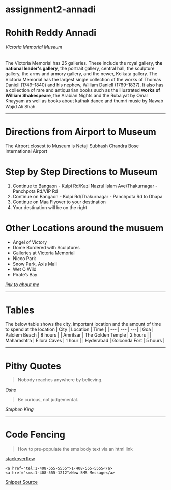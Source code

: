 # assignment2-annadi
# Rohith Reddy Annadi
###### Victoria Memorial Museum

The Victoria Memorial has 25 galleries. These include the royal gallery, **the national leader's gallery**, the portrait gallery, central hall, the sculpture gallery, the arms and armory gallery, and the newer, Kolkata gallery. The Victoria Memorial has the largest single collection of the works of Thomas Daniell (1749–1840) and his nephew, William Daniell (1769–1837). It also has a collection of rare and antiquarian books such as the illustrated **works of William Shakespeare**, the Arabian Nights and the Rubaiyat by Omar Khayyam as well as books about kathak dance and thumri music by Nawab Wajid Ali Shah.

---
# Directions from Airport to Museum
The Airport closest to Museum is Netaji Subhash Chandra Bose International Airport
# Step by Step Directions to Museum
1. Continue to Bangaon - Kulpi Rd/Kazi Nazrul Islam Ave/Thakurnagar - Panchpota Rd/VIP Rd
2. Continue on Bangaon - Kulpi Rd/Thakurnagar - Panchpota Rd to Dhapa
3. Continue on Maa Flyover to your destination
4. Your destination will be on the right

# Other Locations around the musuem
- Angel of Victory
- Dome Bordered with Sculptures
- Galleries at Victoria Memorial
- Nicco Park
- Snow Park, Axis Mall
- Wet O Wild
- Pirate’s Bay

*[link to about me](AboutMe.md)*

---
# Tables
The below table shows the city, important location and the amount of time to spend at the location
| City | Location | Time |
| --- | --- | ---|
| Goa | Palolem Beach | 8 hours |
| Amritsar | The Golden Temple | 2 hours |
| Maharashtra | Ellora Caves | 1 hour |
| Hyderabad | Golconda Fort | 5 hours |

---
# Pithy Quotes
> Nobody reaches anywhere by believing.

*Osho*

> Be curious, not judgemental. 

*Stephen King*

---
# Code Fencing
> How to pre-populate the sms body text via an html link

[stackoverflow](https://stackoverflow.com/questions/6480462/how-to-pre-populate-the-sms-body-text-via-an-html-link)

```
<a href="tel:1-408-555-5555">1-408-555-5555</a>
<a href="sms:1-408-555-1212">New SMS Message</a>
```

[Snippet Source](https://css-tricks.com/snippets/html/iphone-calling-and-texting-links/)


